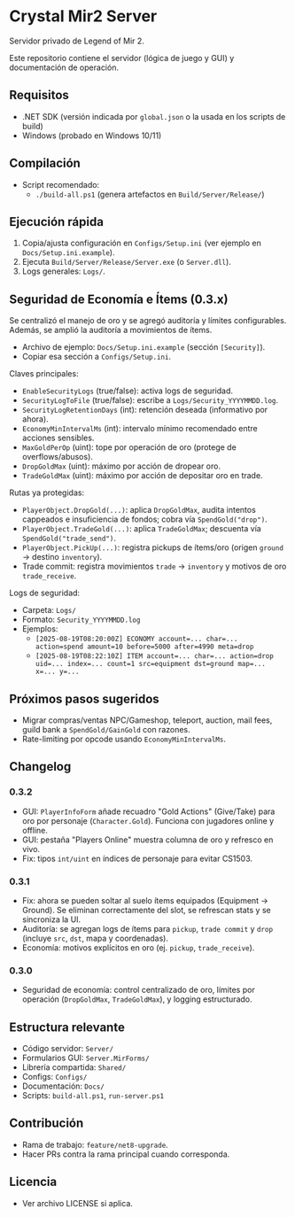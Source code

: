 # Crystal Mir2 Server

Servidor privado de Legend of Mir 2.

Este repositorio contiene el servidor (lógica de juego y GUI) y documentación de operación.

## Requisitos
- .NET SDK (versión indicada por `global.json` o la usada en los scripts de build)
- Windows (probado en Windows 10/11)

## Compilación
- Script recomendado:
  - `./build-all.ps1` (genera artefactos en `Build/Server/Release/`)

## Ejecución rápida
1) Copia/ajusta configuración en `Configs/Setup.ini` (ver ejemplo en `Docs/Setup.ini.example`).
2) Ejecuta `Build/Server/Release/Server.exe` (o `Server.dll`).
3) Logs generales: `Logs/`.

## Seguridad de Economía e Ítems (0.3.x)
Se centralizó el manejo de oro y se agregó auditoría y límites configurables. Además, se amplió la auditoría a movimientos de ítems.

- Archivo de ejemplo: `Docs/Setup.ini.example` (sección `[Security]`).
- Copiar esa sección a `Configs/Setup.ini`.

Claves principales:
- `EnableSecurityLogs` (true/false): activa logs de seguridad.
- `SecurityLogToFile` (true/false): escribe a `Logs/Security_YYYYMMDD.log`.
- `SecurityLogRetentionDays` (int): retención deseada (informativo por ahora).
- `EconomyMinIntervalMs` (int): intervalo mínimo recomendado entre acciones sensibles.
- `MaxGoldPerOp` (uint): tope por operación de oro (protege de overflows/abusos).
- `DropGoldMax` (uint): máximo por acción de dropear oro.
- `TradeGoldMax` (uint): máximo por acción de depositar oro en trade.

Rutas ya protegidas:
- `PlayerObject.DropGold(...)`: aplica `DropGoldMax`, audita intentos cappeados e insuficiencia de fondos; cobra vía `SpendGold("drop")`.
- `PlayerObject.TradeGold(...)`: aplica `TradeGoldMax`; descuenta vía `SpendGold("trade_send")`.
- `PlayerObject.PickUp(...)`: registra pickups de ítems/oro (origen `ground` -> destino `inventory`).
- Trade commit: registra movimientos `trade` -> `inventory` y motivos de oro `trade_receive`.

Logs de seguridad:
- Carpeta: `Logs/`
- Formato: `Security_YYYYMMDD.log`
- Ejemplos:
  - `[2025-08-19T08:20:00Z] ECONOMY account=... char=... action=spend amount=10 before=5000 after=4990 meta=drop`
  - `[2025-08-19T08:22:10Z] ITEM account=... char=... action=drop uid=... index=... count=1 src=equipment dst=ground map=... x=... y=...` 

## Próximos pasos sugeridos
- Migrar compras/ventas NPC/Gameshop, teleport, auction, mail fees, guild bank a `SpendGold/GainGold` con razones.
- Rate-limiting por opcode usando `EconomyMinIntervalMs`.

## Changelog

### 0.3.2
- GUI: `PlayerInfoForm` añade recuadro "Gold Actions" (Give/Take) para oro por personaje (`Character.Gold`). Funciona con jugadores online y offline.
- GUI: pestaña "Players Online" muestra columna de oro y refresco en vivo.
- Fix: tipos `int/uint` en índices de personaje para evitar CS1503.

### 0.3.1
- Fix: ahora se pueden soltar al suelo ítems equipados (Equipment -> Ground). Se eliminan correctamente del slot, se refrescan stats y se sincroniza la UI.
- Auditoría: se agregan logs de ítems para `pickup`, `trade commit` y `drop` (incluye `src`, `dst`, mapa y coordenadas).
- Economía: motivos explícitos en oro (ej. `pickup`, `trade_receive`).

### 0.3.0
- Seguridad de economía: control centralizado de oro, límites por operación (`DropGoldMax`, `TradeGoldMax`), y logging estructurado.

## Estructura relevante
- Código servidor: `Server/`
- Formularios GUI: `Server.MirForms/`
- Librería compartida: `Shared/`
- Configs: `Configs/`
- Documentación: `Docs/`
- Scripts: `build-all.ps1`, `run-server.ps1`

## Contribución
- Rama de trabajo: `feature/net8-upgrade`.
- Hacer PRs contra la rama principal cuando corresponda.

## Licencia
- Ver archivo LICENSE si aplica.
